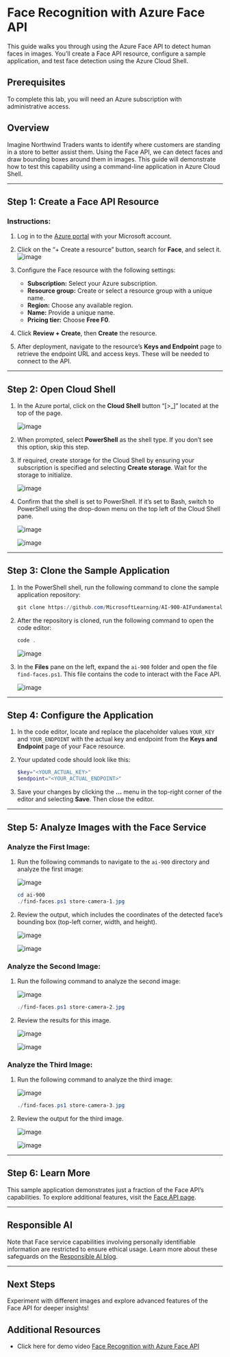 # Face Recognition with Azure Face API

This guide walks you through using the Azure Face API to detect human faces in images. You’ll create a Face API resource, configure a sample application, and test face detection using the Azure Cloud Shell.

## Prerequisites

To complete this lab, you will need an Azure subscription with administrative access.

## Overview

Imagine Northwind Traders wants to identify where customers are standing in a store to better assist them. Using the Face API, we can detect faces and draw bounding boxes around them in images. This guide will demonstrate how to test this capability using a command-line application in Azure Cloud Shell.

---

## Step 1: Create a Face API Resource

### Instructions:

1. Log in to the [Azure portal](https://portal.azure.com) with your Microsoft account.
2. Click on the “+ Create a resource” button, search for **Face**, and select it.
  ![image](https://github.com/user-attachments/assets/4a42bfd1-9ae6-4e03-9fa7-ed515fff32aa)


3. Configure the Face resource with the following settings:
   - **Subscription:** Select your Azure subscription.
   - **Resource group:** Create or select a resource group with a unique name.
   - **Region:** Choose any available region.
   - **Name:** Provide a unique name.
   - **Pricing tier:** Choose **Free F0**.
4. Click **Review + Create**, then **Create** the resource.
5. After deployment, navigate to the resource’s **Keys and Endpoint** page to retrieve the endpoint URL and access keys. These will be needed to connect to the API.
   

---

## Step 2: Open Cloud Shell

1. In the Azure portal, click on the **Cloud Shell** button “[>_]” located at the top of the page.
   
   ![image](https://github.com/user-attachments/assets/a21919d3-d14e-43da-aac8-e1d83ca7f0fc)

2. When prompted, select **PowerShell** as the shell type. If you don’t see this option, skip this step.
3. If required, create storage for the Cloud Shell by ensuring your subscription is specified and selecting **Create storage**. Wait for the storage to initialize.

   ![image](https://github.com/user-attachments/assets/2cd09b81-8092-4ccb-9896-386d9a069e94)

4. Confirm that the shell is set to PowerShell. If it’s set to Bash, switch to PowerShell using the drop-down menu on the top left of the Cloud Shell pane.
   
   ![image](https://github.com/user-attachments/assets/92a24267-1791-4a87-bd27-9fbda23e2c03)
   
   ![image](https://github.com/user-attachments/assets/68ab5d69-e67c-46a5-a3fc-2c32446f63e9)



---

## Step 3: Clone the Sample Application

1. In the PowerShell shell, run the following command to clone the sample application repository:

   ```powershell
   git clone https://github.com/MicrosoftLearning/AI-900-AIFundamentals ai-900
   ```

2. After the repository is cloned, run the following command to open the code editor:

   ```powershell
   code .
   ```
   ![image](https://github.com/user-attachments/assets/da42bb51-896d-4d20-88d7-9db55a9cb2a7)


3. In the **Files** pane on the left, expand the `ai-900` folder and open the file `find-faces.ps1`. This file contains the code to interact with the Face API.

   ![image](https://github.com/user-attachments/assets/4d55bbca-df1f-4a4b-8999-8399203a2339)


---

## Step 4: Configure the Application

1. In the code editor, locate and replace the placeholder values `YOUR_KEY` and `YOUR_ENDPOINT` with the actual key and endpoint from the **Keys and Endpoint** page of your Face resource.
2. Your updated code should look like this:

   ```powershell
   $key="<YOUR_ACTUAL_KEY>"
   $endpoint="<YOUR_ACTUAL_ENDPOINT>"
   ```

3. Save your changes by clicking the **...** menu in the top-right corner of the editor and selecting **Save**. Then close the editor.

---

## Step 5: Analyze Images with the Face Service

### Analyze the First Image:

1. Run the following commands to navigate to the `ai-900` directory and analyze the first image:
   
   ![image](https://github.com/user-attachments/assets/9c0976a6-5e63-4056-a914-b6d06ef164ff)


   ```powershell
   cd ai-900
   ./find-faces.ps1 store-camera-1.jpg
   ```
2. Review the output, which includes the coordinates of the detected face’s bounding box (top-left corner, width, and height).

   ![image](https://github.com/user-attachments/assets/5b6f8a43-6ee9-4dcc-93be-e75657c60660)
   
   ![image](https://github.com/user-attachments/assets/b00d031a-e971-4cc0-9f9d-7bf05a334d1e)



### Analyze the Second Image:

1. Run the following command to analyze the second image:
   
   ![image](https://github.com/user-attachments/assets/13625519-41c6-4d73-a815-3dc9e1757806)


   ```powershell
   ./find-faces.ps1 store-camera-2.jpg
   ```

2. Review the results for this image.
   
   ![image](https://github.com/user-attachments/assets/e8fdce3e-c21b-452d-8f53-0bc81066a041)
   
   ![image](https://github.com/user-attachments/assets/1b9b892c-b42e-4f21-9f3d-01c2b80b2424)



### Analyze the Third Image:

1. Run the following command to analyze the third image:
   
   ![image](https://github.com/user-attachments/assets/32e719aa-45d2-4acf-910e-4ef08391e18c)


   ```powershell
   ./find-faces.ps1 store-camera-3.jpg
   ```

2. Review the output for the third image.

    ![image](https://github.com/user-attachments/assets/b81e7b6d-461b-487d-9191-2fff6d9dbeb3)

    ![image](https://github.com/user-attachments/assets/25e1cd7e-6377-40d7-a447-207573ec92f6)



---

## Step 6: Learn More

This sample application demonstrates just a fraction of the Face API’s capabilities. To explore additional features, visit the [Face API page](https://azure.microsoft.com/services/cognitive-services/face/).

---

## Responsible AI

Note that Face service capabilities involving personally identifiable information are restricted to ensure ethical usage. Learn more about these safeguards on the [Responsible AI blog](https://azure.microsoft.com/blog/responsible-ai-investments-and-safeguards-for-facial-recognition/).

---

## Next Steps

Experiment with different images and explore advanced features of the Face API for deeper insights!

## Additional Resources
- Click here for demo video [Face Recognition with Azure Face API](https://www.linkedin.com/posts/reya-josephine-a871a827b_azureai-facerecognition-machinelearning-activity-7275217619685666816-RNrR?utm_source=share&utm_medium=member_desktop)

